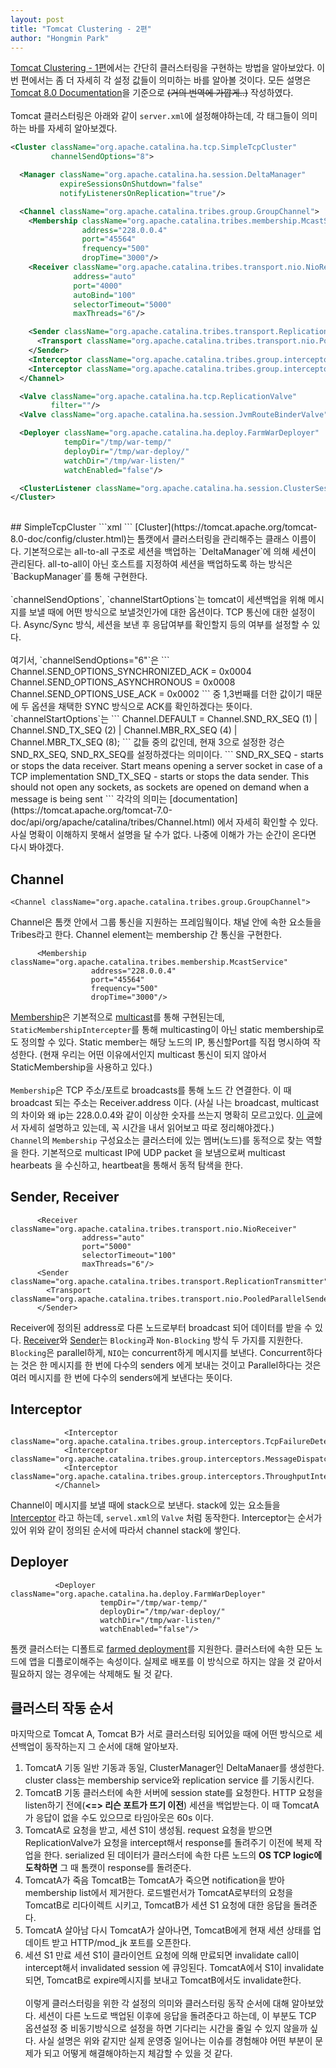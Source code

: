 ```yaml
---
layout: post
title: "Tomcat Clustering - 2편"
author: "Hongmin Park"
---
```

[Tomcat Clustering - 1편](https://hongminpark.github.io/2019-09-10/Tomcat-Clustering)에서는 간단히 클러스터링을 구현하는 방법을 알아보았다. 이번 편에서는 좀 더 자세히 각 설정 값들이 의미하는 바를 알아볼 것이다.
모든 설명은 [Tomcat 8.0 Documentation](https://tomcat.apache.org/tomcat-8.0-doc/cluster-howto.html)을
기준으로 ~~(거의 번역에 가깝게..)~~ 작성하였다.
<br><br>
Tomcat 클러스터링은 아래와 같이 `server.xml`에 설정해야하는데, 각 태그들이 의미하는 바를 자세히 알아보겠다.
```xml
<Cluster className="org.apache.catalina.ha.tcp.SimpleTcpCluster"
         channelSendOptions="8">

  <Manager className="org.apache.catalina.ha.session.DeltaManager"
           expireSessionsOnShutdown="false"
           notifyListenersOnReplication="true"/>

  <Channel className="org.apache.catalina.tribes.group.GroupChannel">
    <Membership className="org.apache.catalina.tribes.membership.McastService"
                address="228.0.0.4"
                port="45564"
                frequency="500"
                dropTime="3000"/>
    <Receiver className="org.apache.catalina.tribes.transport.nio.NioReceiver"
              address="auto"
              port="4000"
              autoBind="100"
              selectorTimeout="5000"
              maxThreads="6"/>

    <Sender className="org.apache.catalina.tribes.transport.ReplicationTransmitter">
      <Transport className="org.apache.catalina.tribes.transport.nio.PooledParallelSender"/>
    </Sender>
    <Interceptor className="org.apache.catalina.tribes.group.interceptors.TcpFailureDetector"/>
    <Interceptor className="org.apache.catalina.tribes.group.interceptors.MessageDispatch15Interceptor"/>
  </Channel>

  <Valve className="org.apache.catalina.ha.tcp.ReplicationValve"
         filter=""/>
  <Valve className="org.apache.catalina.ha.session.JvmRouteBinderValve"/>

  <Deployer className="org.apache.catalina.ha.deploy.FarmWarDeployer"
            tempDir="/tmp/war-temp/"
            deployDir="/tmp/war-deploy/"
            watchDir="/tmp/war-listen/"
            watchEnabled="false"/>

  <ClusterListener className="org.apache.catalina.ha.session.ClusterSessionListener"/>
</Cluster>
```
<br>
## SimpleTcpCluster
```xml
<Cluster className="org.apache.catalina.ha.tcp.SimpleTcpCluster"
         channelSendOptions="6">
```
[Cluster](https://tomcat.apache.org/tomcat-8.0-doc/config/cluster.html)는 톰캣에서 클러스터링을 관리해주는 클래스 이름이다. 기본적으로는 all-to-all 구조로 세션을 백업하는 
`DeltaManager`에 의해 세션이 관리된다. all-to-all이 아닌 호스트를 지정하여 세션을 백업하도록 하는 방식은
`BackupManager`를 통해 구현한다.<br><br>
`channelSendOptions`, `channelStartOptions`는 tomcat이 세션백업을 위해 메시지를 보낼 때에 어떤 방식으로 보낼것인가에 대한 옵션이다. 
TCP 통신에 대한 설정이다. Async/Sync 방식, 세션을 보낸 후 응답여부를 확인할지 등의 여부를 설정할 수 있다.
<br><br>
여기서, `channelSendOptions="6"`은
```
Channel.SEND_OPTIONS_SYNCHRONIZED_ACK = 0x0004
Channel.SEND_OPTIONS_ASYNCHRONOUS = 0x0008
Channel.SEND_OPTIONS_USE_ACK = 0x0002
```
중 1,3번째를 더한 값이기 때문에 두 옵션을 채택한 SYNC 방식으로 ACK를 확인하겠다는 뜻이다.
`channelStartOptions`는
```
Channel.DEFAULT = Channel.SND_RX_SEQ (1) |
                  Channel.SND_TX_SEQ (2) |
                  Channel.MBR_RX_SEQ (4) |
                  Channel.MBR_TX_SEQ (8);
```
값들 중의 값인데, 현재 3으로 설정한 겅슨 SND_RX_SEQ, SND_RX_SEQ를 설정하겠다는 의미이다. 
```
SND_RX_SEQ - starts or stops the data receiver. Start means opening a server socket in case of a TCP implementation
SND_TX_SEQ - starts or stops the data sender. This should not open any sockets, as sockets are opened on demand when a message is being sent
```
각각의 의미는 [documentation](https://tomcat.apache.org/tomcat-7.0-doc/api/org/apache/catalina/tribes/Channel.html)
에서 자세히 확인할 수 있다. 사실 명확이 이해하지 못해서 설명을 달 수가 없다. 
나중에 이해가 가는 순간이 온다면 다시 봐야겠다.

## Channel
```
<Channel className="org.apache.catalina.tribes.group.GroupChannel">
```
Channel은 톰캣 안에서 그룹 통신을 지원하는 프레임웤이다. 채널 안에 속한 요소들을 Tribes라고 한다. 
Channel element는 membership 간 통신을 구현한다.
```
      <Membership className="org.apache.catalina.tribes.membership.McastService"
                  address="228.0.0.4"
                  port="45564"
                  frequency="500"
                  dropTime="3000"/>
```
[Membership](https://tomcat.apache.org/tomcat-8.0-doc/config/cluster-membership.html)은 기본적으로 [multicast](https://ko.wikipedia.org/wiki/%EB%A9%80%ED%8B%B0%EC%BA%90%EC%8A%A4%ED%8A%B8)를 통해 구현된는데, 
`StaticMembershipIntercepter`를 통해 multicasting이 아닌 static membership로도 정의할 수 있다. Static member는 해당 노드의 IP, 통신할Port를 직접 명시하여 작성한다.
(현재 우리는 어떤 이유에서인지 multicast 통신이 되지 않아서 StaticMembership을 사용하고 있다.)
<br><br>
`Membership`은 TCP 주소/포트로 broadcasts를 통해 노드 간 연결한다. 이 때 broadcast 되는 주소는 Receiver.address 이다.
(사실 나는 broadcast, multicast의 차이와 왜 ip는 228.0.0.4와 같이 이상한 숫자를 쓰는지 명확히 모르고있다.
[이 글](https://www.esds.co.in/blog/difference-between-unicast-broadcast-and-multicast/#sthash.JljMsohF.dpbs)에서 자세히 설명하고 있는데,
꼭 시간을 내서 읽어보고 따로 정리해야겠다.)<br>
`Channel`의 `Membership` 구성요소는 클러스터에 있는 멤버(노드)를 동적으로 찾는 역할을 한다. 
기본적으로 multicast IP에 UDP packet 을 보냄으로써 multicast hearbeats 을 수신하고, heartbeat을 통해서 동적 탐색을 한다.
## Sender, Receiver
```
      <Receiver className="org.apache.catalina.tribes.transport.nio.NioReceiver"
                address="auto"
                port="5000"
                selectorTimeout="100"
                maxThreads="6"/>
      <Sender className="org.apache.catalina.tribes.transport.ReplicationTransmitter">
        <Transport className="org.apache.catalina.tribes.transport.nio.PooledParallelSender"/>
      </Sender>
```
Receiver에 정의된 address로 다른 노드로부터 broadcast 되어 데이터를 받을 수 있다.
[Receiver](https://tomcat.apache.org/tomcat-8.0-doc/config/cluster-receiver.html)와 [Sender](https://tomcat.apache.org/tomcat-8.0-doc/config/cluster-sender.html)는 `Blocking`과 `Non-Blocking` 방식 두 가지를 지원한다.
`Blocking`은 parallel하게, `NIO`는 concurrent하게 메시지를 보낸다. 
Concurrent하다는 것은 한 메시지를 한 번에 다수의 senders 에게 보내는 것이고 Parallel하다는 것은 여러 메시지를 한 번에 다수의 senders에게 보낸다는 뜻이다.
## Interceptor
```
            <Interceptor className="org.apache.catalina.tribes.group.interceptors.TcpFailureDetector"/>
            <Interceptor className="org.apache.catalina.tribes.group.interceptors.MessageDispatch15Interceptor"/>
            <Interceptor className="org.apache.catalina.tribes.group.interceptors.ThroughputInterceptor"/>
          </Channel>
```
Channel이 메시지를 보낼 때에 stack으로 보낸다. stack에 있는 요소들을 [Interceptor](https://tomcat.apache.org/tomcat-8.0-doc/config/cluster-interceptor.html) 라고 하는데, `servel.xml`의 `Valve` 처럼 동작한다.
Interceptor는 순서가 있어 위와 같이 정의된 순서에 따라서 channel stack에 쌓인다.
## Deployer
```
          <Deployer className="org.apache.catalina.ha.deploy.FarmWarDeployer"
                    tempDir="/tmp/war-temp/"
                    deployDir="/tmp/war-deploy/"
                    watchDir="/tmp/war-listen/"
                    watchEnabled="false"/>
```
톰캣 클러스터는 디폴트로 [farmed deployment](https://tomcat.apache.org/tomcat-8.5-doc/config/cluster-deployer.html)를 지원한다. 클러스터에 속한 모든 노드에 앱을 디플로이해주는 속성이다.
실제로 배포를 이 방식으로 하지는 않을 것 같아서 필요하지 않는 경우에는 삭제해도 될 것 같다.

## 클러스터 작동 순서
마지막으로 Tomcat A, Tomcat B가 서로 클러스터링 되어있을 때에 어떤 방식으로 세션백업이 동작하는지 그 순서에 대해 알아보자.
1. TomcatA 기동
일반 기동과 동일, ClusterManager인 DeltaManaer를 생성한다. cluster class는  membership service와 replication service 를 기동시킨다.
2. TomcatB 기동
클러스터에 속한 서버에 session state를 요청한다. HTTP 요청을 listen하기 전에(**<=> 리슨 포트가 뜨기 이전**) 세션을 백업받는다. 이 때 TomcatA가 응답이 없을 수도 있으므로 타임아웃은 60s 이다.
3. TomcatA로 요청을 받고, 세션 S1이 생성됨.
request 요청을 받으면 ReplicationValve가 요청을 intercept해서 response를 돌려주기 이전에 복제 작업을 한다. serialized 된 데이터가 클러스터에 속한 다른 노드의 **OS TCP logic에 도착하면** 그 때 톰캣이 response를 돌려준다.
4. TomcatA가 죽음
TomcatB는 TomcatA가 죽으면 notification을 받아 membership list에서 제거한다. 로드밸런서가 TomcatA로부터의 요청을 TomcatB로 리다이렉트 시키고, TomcatB가 세션 S1 요청에 대한 응답을 돌려준다.
5. TomcatA 살아남
다시 TomcatA가 살아나면, TomcatB에게 현재 세션 상태를 업데이트 받고 HTTP/mod_jk 포트를 오픈한다.
6. 세션 S1 만료
세션 S1이 클라이언트 요청에 의해 만료되면 invalidate call이 intercept해서 invalidated session 에 큐잉된다. TomcatA에서 S1이 invalidate되면, TomcatB로 expire메시지를 보내고 TomcatB에서도 invalidate한다.
<br><br>
이렇게 클러스터링을 위한 각 설정의 의미와 클러스터링 동작 순서에 대해 알아보았다. 세션이 다른 노드로 백업된 이후에 응답을 돌려준다고 하는데, 이 부분도 TCP 옵션설정 중 비동기방식으로 설정을 하면 기다리는 시간을 줄일 수 있지 않을까 싶다. 사실 설명은 위와 같지만 실제 운영중 일어나는 이슈를 경험해야 어떤 부분이 문제가 되고 어떻게 해결해야하는지 체감할 수 있을 것 같다.   



